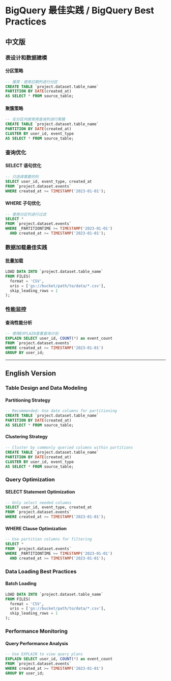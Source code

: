 # BigQuery 最佳实践 / BigQuery Best Practices

## 中文版

### 表设计和数据建模

#### 分区策略
```sql
-- 推荐：使用日期列进行分区
CREATE TABLE `project.dataset.table_name`
PARTITION BY DATE(created_at)
AS SELECT * FROM source_table;
```

#### 聚簇策略
```sql
-- 在分区内按常用查询列进行聚簇
CREATE TABLE `project.dataset.table_name`
PARTITION BY DATE(created_at)
CLUSTER BY user_id, event_type
AS SELECT * FROM source_table;
```

### 查询优化

#### SELECT 语句优化
```sql
-- 只选择需要的列
SELECT user_id, event_type, created_at
FROM `project.dataset.events`
WHERE created_at >= TIMESTAMP('2023-01-01');
```

#### WHERE 子句优化
```sql
-- 使用分区列进行过滤
SELECT *
FROM `project.dataset.events`
WHERE _PARTITIONTIME >= TIMESTAMP('2023-01-01')
  AND created_at >= TIMESTAMP('2023-01-01');
```

### 数据加载最佳实践

#### 批量加载
```sql
LOAD DATA INTO `project.dataset.table_name`
FROM FILES(
  format = 'CSV',
  uris = ['gs://bucket/path/to/data/*.csv'],
  skip_leading_rows = 1
);
```

### 性能监控

#### 查询性能分析
```sql
-- 使用EXPLAIN查看查询计划
EXPLAIN SELECT user_id, COUNT(*) as event_count
FROM `project.dataset.events`
WHERE created_at >= TIMESTAMP('2023-01-01')
GROUP BY user_id;
```

---

## English Version

### Table Design and Data Modeling

#### Partitioning Strategy
```sql
-- Recommended: Use date columns for partitioning
CREATE TABLE `project.dataset.table_name`
PARTITION BY DATE(created_at)
AS SELECT * FROM source_table;
```

#### Clustering Strategy
```sql
-- Cluster by commonly queried columns within partitions
CREATE TABLE `project.dataset.table_name`
PARTITION BY DATE(created_at)
CLUSTER BY user_id, event_type
AS SELECT * FROM source_table;
```

### Query Optimization

#### SELECT Statement Optimization
```sql
-- Only select needed columns
SELECT user_id, event_type, created_at
FROM `project.dataset.events`
WHERE created_at >= TIMESTAMP('2023-01-01');
```

#### WHERE Clause Optimization
```sql
-- Use partition columns for filtering
SELECT *
FROM `project.dataset.events`
WHERE _PARTITIONTIME >= TIMESTAMP('2023-01-01')
  AND created_at >= TIMESTAMP('2023-01-01');
```

### Data Loading Best Practices

#### Batch Loading
```sql
LOAD DATA INTO `project.dataset.table_name`
FROM FILES(
  format = 'CSV',
  uris = ['gs://bucket/path/to/data/*.csv'],
  skip_leading_rows = 1
);
```

### Performance Monitoring

#### Query Performance Analysis
```sql
-- Use EXPLAIN to view query plans
EXPLAIN SELECT user_id, COUNT(*) as event_count
FROM `project.dataset.events`
WHERE created_at >= TIMESTAMP('2023-01-01')
GROUP BY user_id;
```